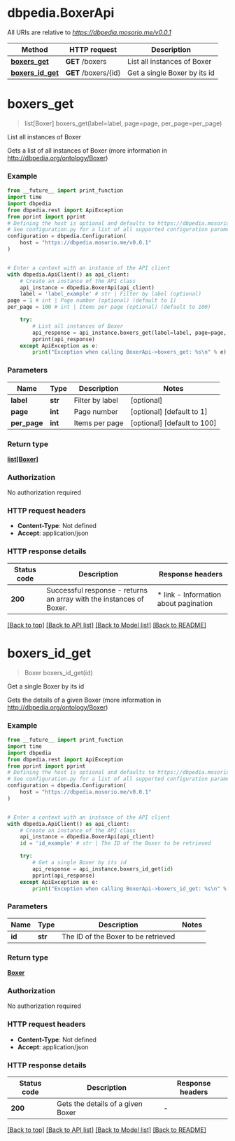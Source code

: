 # dbpedia.BoxerApi

All URIs are relative to *https://dbpedia.mosorio.me/v0.0.1*

Method | HTTP request | Description
------------- | ------------- | -------------
[**boxers_get**](BoxerApi.md#boxers_get) | **GET** /boxers | List all instances of Boxer
[**boxers_id_get**](BoxerApi.md#boxers_id_get) | **GET** /boxers/{id} | Get a single Boxer by its id


# **boxers_get**
> list[Boxer] boxers_get(label=label, page=page, per_page=per_page)

List all instances of Boxer

Gets a list of all instances of Boxer (more information in http://dbpedia.org/ontology/Boxer)

### Example

```python
from __future__ import print_function
import time
import dbpedia
from dbpedia.rest import ApiException
from pprint import pprint
# Defining the host is optional and defaults to https://dbpedia.mosorio.me/v0.0.1
# See configuration.py for a list of all supported configuration parameters.
configuration = dbpedia.Configuration(
    host = "https://dbpedia.mosorio.me/v0.0.1"
)


# Enter a context with an instance of the API client
with dbpedia.ApiClient() as api_client:
    # Create an instance of the API class
    api_instance = dbpedia.BoxerApi(api_client)
    label = 'label_example' # str | Filter by label (optional)
page = 1 # int | Page number (optional) (default to 1)
per_page = 100 # int | Items per page (optional) (default to 100)

    try:
        # List all instances of Boxer
        api_response = api_instance.boxers_get(label=label, page=page, per_page=per_page)
        pprint(api_response)
    except ApiException as e:
        print("Exception when calling BoxerApi->boxers_get: %s\n" % e)
```

### Parameters

Name | Type | Description  | Notes
------------- | ------------- | ------------- | -------------
 **label** | **str**| Filter by label | [optional] 
 **page** | **int**| Page number | [optional] [default to 1]
 **per_page** | **int**| Items per page | [optional] [default to 100]

### Return type

[**list[Boxer]**](Boxer.md)

### Authorization

No authorization required

### HTTP request headers

 - **Content-Type**: Not defined
 - **Accept**: application/json

### HTTP response details
| Status code | Description | Response headers |
|-------------|-------------|------------------|
**200** | Successful response - returns an array with the instances of Boxer. |  * link - Information about pagination <br>  |

[[Back to top]](#) [[Back to API list]](../README.md#documentation-for-api-endpoints) [[Back to Model list]](../README.md#documentation-for-models) [[Back to README]](../README.md)

# **boxers_id_get**
> Boxer boxers_id_get(id)

Get a single Boxer by its id

Gets the details of a given Boxer (more information in http://dbpedia.org/ontology/Boxer)

### Example

```python
from __future__ import print_function
import time
import dbpedia
from dbpedia.rest import ApiException
from pprint import pprint
# Defining the host is optional and defaults to https://dbpedia.mosorio.me/v0.0.1
# See configuration.py for a list of all supported configuration parameters.
configuration = dbpedia.Configuration(
    host = "https://dbpedia.mosorio.me/v0.0.1"
)


# Enter a context with an instance of the API client
with dbpedia.ApiClient() as api_client:
    # Create an instance of the API class
    api_instance = dbpedia.BoxerApi(api_client)
    id = 'id_example' # str | The ID of the Boxer to be retrieved

    try:
        # Get a single Boxer by its id
        api_response = api_instance.boxers_id_get(id)
        pprint(api_response)
    except ApiException as e:
        print("Exception when calling BoxerApi->boxers_id_get: %s\n" % e)
```

### Parameters

Name | Type | Description  | Notes
------------- | ------------- | ------------- | -------------
 **id** | **str**| The ID of the Boxer to be retrieved | 

### Return type

[**Boxer**](Boxer.md)

### Authorization

No authorization required

### HTTP request headers

 - **Content-Type**: Not defined
 - **Accept**: application/json

### HTTP response details
| Status code | Description | Response headers |
|-------------|-------------|------------------|
**200** | Gets the details of a given Boxer |  -  |

[[Back to top]](#) [[Back to API list]](../README.md#documentation-for-api-endpoints) [[Back to Model list]](../README.md#documentation-for-models) [[Back to README]](../README.md)


